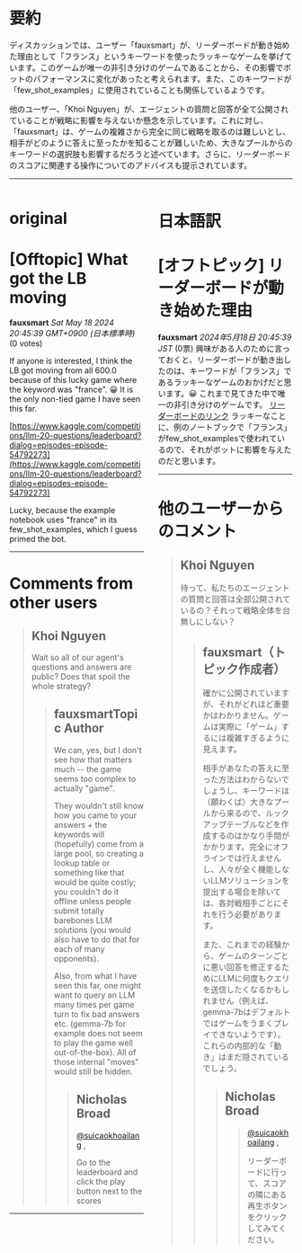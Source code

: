 # 要約 
ディスカッションでは、ユーザー「fauxsmart」が、リーダーボードが動き始めた理由として「フランス」というキーワードを使ったラッキーなゲームを挙げています。このゲームが唯一の非引き分けのゲームであることから、その影響でボットのパフォーマンスに変化があったと考えられます。また、このキーワードが「few_shot_examples」に使用されていることも関係しているようです。

他のユーザー、「Khoi Nguyen」が、エージェントの質問と回答が全て公開されていることが戦略に影響を与えないか懸念を示しています。これに対し、「fauxsmart」は、ゲームの複雑さから完全に同じ戦略を取るのは難しいとし、相手がどのように答えに至ったかを知ることが難しいため、大きなプールからのキーワードの選択肢も影響するだろうと述べています。さらに、リーダーボードのスコアに関連する操作についてのアドバイスも提示されています。

---


<style>
.column-left{
  float: left;
  width: 47.5%;
  text-align: left;
}
.column-right{
  float: right;
  width: 47.5%;
  text-align: left;
}
.column-one{
  float: left;
  width: 100%;
  text-align: left;
}
</style>


<div class="column-left">

# original

# [Offtopic] What got the LB moving

**fauxsmart** *Sat May 18 2024 20:45:39 GMT+0900 (日本標準時)* (0 votes)

If anyone is interested, I think the LB got moving from all 600.0 because of this lucky game where the keyword was "france". 😀 It is the only non-tied game I have seen this far.

[https://www.kaggle.com/competitions/llm-20-questions/leaderboard?dialog=episodes-episode-54792273](https://www.kaggle.com/competitions/llm-20-questions/leaderboard?dialog=episodes-episode-54792273)

Lucky, because the example notebook uses "france" in its few_shot_examples, which I guess primed the bot.



---

 # Comments from other users

> ## Khoi Nguyen
> 
> Wait so all of our agent's questions and answers are public? Does that spoil the whole strategy?
> 
> 
> 
> > ## fauxsmartTopic Author
> > 
> > We can, yes, but I don't see how that matters much -- the game seems too complex to actually "game". 
> > 
> > They wouldn't still know how you came to your answers + the keywords will (hopefully) come from a large pool, so creating a lookup table or something like that would be quite costly; you couldn't do it offline unless people submit totally barebones LLM solutions (you would also have to do that for each of many opponents). 
> > 
> > Also, from what I have seen this far, one might want to query an LLM many times per game turn to fix bad answers etc. (gemma-7b for example does not seem to play the game well out-of-the-box). All of those internal "moves" would still be hidden.
> > 
> > 
> > 
> > > ## Nicholas Broad
> > > 
> > > [@suicaokhoailang](https://www.kaggle.com/suicaokhoailang) ,
> > > 
> > > Go to the leaderboard and click the play button next to the scores
> > > 
> > > 
> > > 


---



</div>
<div class="column-right">

# 日本語訳

# [オフトピック] リーダーボードが動き始めた理由
**fauxsmart** *2024年5月18日 20:45:39 JST* (0票)
興味がある人のために言っておくと、リーダーボードが動き出したのは、キーワードが「フランス」であるラッキーなゲームのおかげだと思います。😀 これまで見てきた中で唯一の非引き分けのゲームです。
[リーダーボードのリンク](https://www.kaggle.com/competitions/llm-20-questions/leaderboard?dialog=episodes-episode-54792273)
ラッキーなことに、例のノートブックで「フランス」がfew_shot_examplesで使われているので、それがボットに影響を与えたのだと思います。

---
# 他のユーザーからのコメント
> ## Khoi Nguyen
> 
> 待って、私たちのエージェントの質問と回答は全部公開されているの？それって戦略全体を台無しにしない？
> 
> > ## fauxsmart（トピック作成者）
> > 
> > 確かに公開されていますが、それがどれほど重要かはわかりません。ゲームは実際に「ゲーム」するには複雑すぎるように見えます。
> > 
> > 相手があなたの答えに至った方法はわからないでしょうし、キーワードは（願わくば）大きなプールから来るので、ルックアップテーブルなどを作成するのはかなり手間がかかります。完全にオフラインでは行えませんし、人々が全く機能しないLLMソリューションを提出する場合を除いては、各対戦相手ごとにそれを行う必要があります。
> > 
> > また、これまでの経験から、ゲームのターンごとに悪い回答を修正するためにLLMに何度もクエリを送信したくなるかもしれません（例えば、gemma-7bはデフォルトではゲームをうまくプレイできないようです）。これらの内部的な「動き」はまだ隠されているでしょう。
> > 
> > > ## Nicholas Broad
> > > > [@suicaokhoailang](https://www.kaggle.com/suicaokhoailang) ,
> > > >
> > > > リーダーボードに行って、スコアの隣にある再生ボタンをクリックしてみてください。


</div>